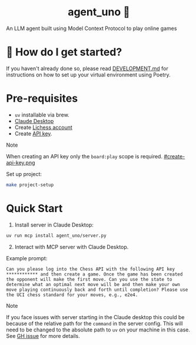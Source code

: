 <h1 align="center">
    agent_uno &#128679;
</h1>

An LLM agent built using Model Context Protocol to play online games

# &#127939; How do I get started?
If you haven't already done so, please read [DEVELOPMENT.md](DEVELOPMENT.md) for instructions on how to set up your virtual environment using Poetry.

# Pre-requisites

- `uv` installable via brew.
- [Claude Desktop](https://claude.ai/download)
- Create [Lichess account](https://lichess.org/signup)
- Create [API key](https://lichess.org/account/oauth/token).
> [!NOTE]
> When creating an API key only the `board:play` scope is required.
> [#create-api-key.png](docs/imgs/create-api-key.png)

Set up project:

```bash
make project-setup
```

# Quick Start

1. Install server in Claude Desktop:

```bash
uv run mcp install agent_uno/server.py
```

2. Interact with MCP server with Claude Desktop.

Example prompt:

```
Can you please log into the Chess API with the following API key ************ and then create a game. Once the game has been created the opponent will make the first move. Can you use the state to determine what an optimal next move will be and then make your own move playing continuously back and forth until completion? Please use the UCI chess standard for your moves, e.g., e2e4.
```

> [!NOTE]
> If you face issues with server starting in the Claude desktop this could be because of the relative path for the `command` in the server config. This will need to be changed to the absolute path to `uv` on your machine in this case. See [GH issue](https://github.com/cline/cline/issues/1160) for more details.

